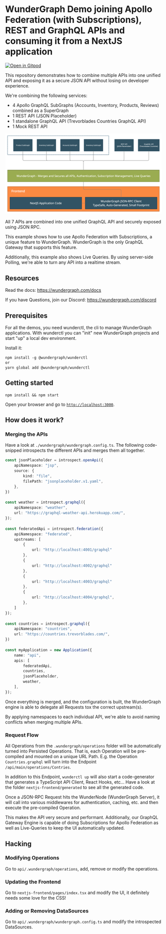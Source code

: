 # WunderGraph Demo joining Apollo Federation (with Subscriptions), REST and GraphQL APIs and consuming it from a NextJS application

[![Open in Gitpod](https://gitpod.io/button/open-in-gitpod.svg)](https://gitpod.io/#https://github.com/wundergraph/wundergraph-demo)


This repository demonstrates how to combine multiple APIs into one unified API
and exposing it as a secure JSON API without losing on developer experience.

We're combining the following services:
- 4 Apollo GraphQL SubGraphs (Accounts, Inventory, Products, Reviews) combined as a SuperGraph
- 1 REST API (JSON Placeholder)
- 1 standalone GraphQL API (Trevorblades Countries GraphQL API)
- 1 Mock REST API

![Architecture Overview](ArchitectureOverview.png "Architecture Overview")

All 7 APIs are combined into one unified GraphQL API and securely exposed using JSON RPC.

This example shows how to use Apollo Federation with Subscriptions,
a unique feature to WunderGraph.
WunderGraph is the only GraphQL Gateway that supports this feature.

Additionally, this example also shows Live Queries.
By using server-side Polling, we're able to turn any API into a realtime stream.

## Resources

Read the docs: https://wundergraph.com/docs

If you have Questions, join our Discord: https://wundergraph.com/discord

## Prerequisites

For all the demos, you need wunderctl, the cli to manage WunderGraph applications.
With wunderctl you can "init" new WunderGraph projects and start "up" a local dev environment.

Install it:

```shell
npm install -g @wundergraph/wunderctl
or
yarn global add @wundergraph/wunderctl
```

## Getting started

```shell
npm install && npm start
```

Open your browser and go to  [`http://localhost:3000`](http://localhost:3000).

## How does it work?

### Merging the APIs

Have a look at `./wundergraph/wundergraph.config.ts`.
The following code-snipped introspects the different APIs and merges them all together.

```typescript
const jsonPlaceholder = introspect.openApi({
    apiNamespace: "jsp",
    source: {
        kind: "file",
        filePath: "jsonplaceholder.v1.yaml",
    },
})

const weather = introspect.graphql({
    apiNamespace: "weather",
    url: "https://graphql-weather-api.herokuapp.com/",
});

const federatedApi = introspect.federation({
    apiNamespace: "federated",
    upstreams: [
        {
            url: "http://localhost:4001/graphql"
        },
        {
            url: "http://localhost:4002/graphql"
        },
        {
            url: "http://localhost:4003/graphql"
        },
        {
            url: "http://localhost:4004/graphql",
        },
    ]
});

const countries = introspect.graphql({
    apiNamespace: "countries",
    url: "https://countries.trevorblades.com/",
})

const myApplication = new Application({
    name: "api",
    apis: [
        federatedApi,
        countries,
        jsonPlaceholder,
        weather,
    ],
});
```

Once everything is merged, and the configuration is built,
the WunderGraph engine is able to delegate all Requests tox the correct upstream(s).

By applying namespaces to each individual API,
we're able to avoid naming conflicts when merging multiple APIs.

### Request Flow

All Operations from the `.wundergraph/operations` folder will be automatically turned into Persisted Operations.
That is, each Operation will be pre-compiled and mounted on a unique URL Path.
E.g. the Operation `Countries.graphql` will turn into the Endpoint `/api/main/operations/Contries`.

In addition to this Endpoint, `wunderctl up` will also start a code-generator that generates a TypeScript API Client, React Hooks, etc...
Have a look at the folder `nextjs-frontend/generated` to see all the generated code.

Once a JSON-RPC Request hits the WunderNode (WunderGraph Server),
it will call into various middlewares for authentication, caching, etc.
and then execute the pre-compiled Operation.

This makes the API very secure and performant.
Additionally, our GraphQL Gateway Engine is capable of doing Subscriptions for Apollo Federation as well as Live-Queries to keep the UI automatically updated.

## Hacking

### Modifying Operations

Go to `api/.wundergraph/operations`, add, remove or modify the operations.

### Updating the Frontend

Go to `nextjs-frontend/pages/index.tsx` and modify the UI, it definitely needs some love for the CSS!

### Adding or Removing DataSources

Go to `api/.wundergraph/wundergraph.config.ts` and modify the introspected DataSources. 